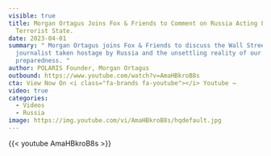 ```yaml
---
visible: true
title: Morgan Ortagus Joins Fox & Friends to Comment on Russia Acting Like a
  Terrorist State.
date: 2023-04-01
summary: " Morgan Ortagus joins Fox & Friends to discuss the Wall Street Journal
  journalist taken hostage by Russia and the unsettling reality of our military
  preparedness. "
author: POLARIS Founder, Morgan Ortagus
outbound: https://www.youtube.com/watch?v=AmaHBkroB8s
cta: View Now On <i class="fa-brands fa-youtube"></i> Youtube →
video: true
categories:
  - Videos
  - Russia
image: https://img.youtube.com/vi/AmaHBkroB8s/hqdefault.jpg
---
```


{{< youtube AmaHBkroB8s >}}